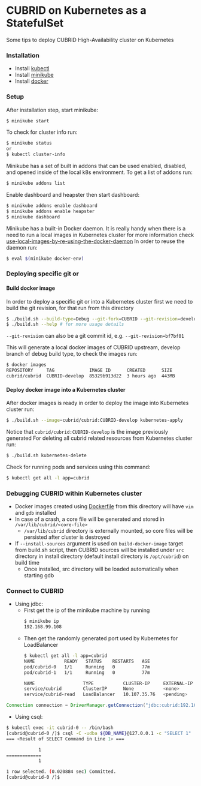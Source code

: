 # CUBRID on Kubernetes as a StatefulSet

Some tips to deploy CUBRID High-Availability cluster on Kubernetes

### Installation

* Install [kubectl]
* Install [minikube]
* Install [docker]

### Setup
After installation step, start minikube:
```bash
$ minikube start
```

To check for cluster info run:
```bash
$ minikube status
or
$ kubectl cluster-info
```

Minikube has a set of built in addons that can be used enabled, disabled, and opened inside of the local k8s environment.
To get a list of addons run:
```bash
$ minikube addons list
```

Enable dashboard and heapster then start dashboard:
```bash
$ minikube addons enable dashboard
$ minikube addons enable heapster
$ minikube dashboard
```

Minikube has a built-in Docker daemon. It is really handy when there is a need to run a local images in Kubernetes cluster
for more information check [use-local-images-by-re-using-the-docker-daemon]
In order to reuse the daemon run:
```bash
$ eval $(minikube docker-env)
```

### Deploying specific git <commit> or <branch>

#### Build docker image
In order to deploy a specific git <commit> or <branch> into a Kubernetes cluster first we need to build the git revision, for that run from this directory
```bash
$ ./build.sh --build-type=Debug --git-fork=CUBRID --git-revision=develop build-docker-image
$ ./build.sh --help # for more usage details
```
`--git-revision` can also be a git commit id, e.g. `--git-revision=bf7bf01`

This will generate a local docker images of CUBRID upstream, develop branch of debug build type, to check the images run:
```bash
$ docker images
REPOSITORY     TAG             IMAGE ID      CREATED      SIZE
cubrid/cubrid  CUBRID-develop  85329b913d22  3 hours ago  443MB
```

#### Deploy docker image into a Kubernetes cluster
After docker images is ready in order to deploy the image into Kubernetes cluster run:
```bash
$ ./build.sh --image=cubrid/cubrid:CUBRID-develop kubernetes-apply
```
Notice that `cubrid/cubrid:CUBRID-develop` is the image previously generated
For deleting all cubrid related resources from Kubernetes cluster run:
```bash
$ ./build.sh kubernetes-delete
```

Check for running pods and services using this command:
```bash
$ kubectl get all -l app=cubrid
```

### Debugging CUBRID within Kubernetes cluster
* Docker images created using [Dockerfile] from this directory will have `vim` and `gdb` installed
* In case of a crash, a core file will be generated and stored in `/var/lib/cubrid/<core-file>`
    * `/var/lib/cubrid` directory is externally mounted, so core files will be persisted after cluster is destroyed
* If `--install-sources` argument is used on `build-docker-image` target from build.sh script,
then CUBRID sources will be installed under `src` directory in install directory (default install directory is `/opt/cubrid`) on build time
    * Once installed, src directory will be loaded automatically when starting gdb 

### Connect to CUBRID 
* Using jdbc:
    * First get the ip of the minikube machine by running
        ```bash
        $ minikube ip 
        192.168.99.108
        ```
    * Then get the randomly generated port used by Kubernetes for LoadBalancer
        ```bash
        $ kubectl get all -l app=cubrid
        NAME           READY   STATUS    RESTARTS   AGE
        pod/cubrid-0   1/1     Running   0          77m
        pod/cubrid-1   1/1     Running   0          77m
        
        NAME                  TYPE           CLUSTER-IP     EXTERNAL-IP   PORT(S)           AGE
        service/cubrid        ClusterIP      None           <none>        33000/TCP         77m
        service/cubrid-read   LoadBalancer   10.107.35.76   <pending>     33000:32201/TCP   77m
        ```
```java
Connection connection = DriverManager.getConnection("jdbc:cubrid:192.168.99.108:32201:test_db:::?charset=utf8", "dba", "");
```

* Using csql: 
```bash
$ kubectl exec -it cubrid-0 -- /bin/bash
[cubrid@cubrid-0 /]$ csql -C -udba ${DB_NAME}@127.0.0.1 -c "SELECT 1"
=== <Result of SELECT Command in Line 1> ===

            1
=============
            1

1 row selected. (0.020884 sec) Committed.
[cubrid@cubrid-0 /]$ 
```

[//]: #
   [docker]: <https://docs.docker.com/install>
   [kubectl]: <https://kubernetes.io/docs/tasks/tools/install-kubectl>
   [minikube]: <https://kubernetes.io/docs/tasks/tools/install-minikube>
   [Dockerfile]: <https://github.com/CUBRID/cubrid/tree/develop/contrib/cloud/Dockerfile>
   [use-local-images-by-re-using-the-docker-daemon]: <https://kubernetes.io/docs/setup/minikube/#use-local-images-by-re-using-the-docker-daemon>
